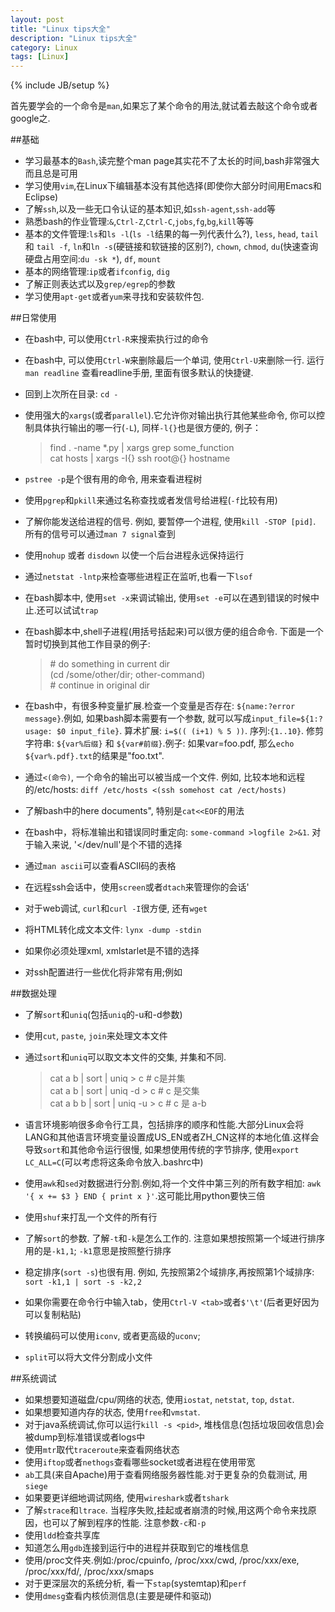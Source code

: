 ```yaml
---
layout: post
title: "Linux tips大全"
description: "Linux tips大全"
category: Linux
tags: [Linux]
---
```

{% include JB/setup %}

首先要学会的一个命令是`man`,如果忘了某个命令的用法,就试着去敲这个命令或者google之.

##基础

* 学习最基本的`Bash`,读完整个man page其实花不了太长的时间,bash非常强大而且总是可用
* 学习使用`vim`,在Linux下编辑基本没有其他选择(即使你大部分时间用Emacs和Eclipse)
* 了解`ssh`,以及一些无口令认证的基本知识,如`ssh-agent`,`ssh-add`等
* 熟悉bash的作业管理:`&`,`Ctrl-Z`,`Ctrl-C`,`jobs`,`fg`,`bg`,`kill`等等
* 基本的文件管理:`ls`和`ls -l`(`ls -l`结果的每一列代表什么?), `less`, `head`, `tail` 和 `tail -f`, `ln`和`ln -s`(硬链接和软链接的区别?), `chown`, `chmod`, `du`(快速查询硬盘占用空间:`du -sk *`), `df`, `mount`
* 基本的网络管理:`ip`或者`ifconfig`, `dig`
* 了解正则表达式以及`grep/egrep`的参数
* 学习使用`apt-get`或者`yum`来寻找和安装软件包.

##日常使用

* 在bash中, 可以使用`Ctrl-R`来搜索执行过的命令
* 在bash中, 可以使用`Ctrl-W`来删除最后一个单词, 使用`Ctrl-U`来删除一行. 运行`man readline` 查看readline手册, 里面有很多默认的快捷键. 
* 回到上次所在目录: `cd -`
* 使用强大的`xargs`(或者`parallel`).它允许你对输出执行其他某些命令, 你可以控制具体执行输出的哪一行(`-L`), 同样`-l{}`也是很方便的, 例子：

	> find . -name \*.py | xargs grep some_function  
	> cat hosts | xargs -I{} ssh root@{} hostname

* `pstree -p`是个很有用的命令, 用来查看进程树
* 使用`pgrep`和`pkill`来通过名称查找或者发信号给进程(`-f`比较有用)
* 了解你能发送给进程的信号. 例如, 要暂停一个进程, 使用`kill -STOP [pid]`. 所有的信号可以通过`man 7 signal`查到
* 使用`nohup` 或者 `disdown` 以使一个后台进程永远保持运行
* 通过`netstat -lntp`来检查哪些进程正在监听,也看一下`lsof`
* 在bash脚本中, 使用`set -x`来调试输出, 使用`set -e`可以在遇到错误的时候中止.还可以试试`trap`
* 在bash脚本中,shell子进程(用括号括起来)可以很方便的组合命令. 下面是一个暂时切换到其他工作目录的例子:

	> \# do something in current dir  
	(cd /some/other/dir; other-command)  
	> \# continue in original dir  

* 在bash中，有很多种变量扩展.检查一个变量是否存在: `${name:?error message}`.例如, 如果bash脚本需要有一个参数, 就可以写成`input_file=${1:?usage: $0 input_file}`. 算术扩展: `i=$(( (i+1) % 5 ))`. 序列:`{1..10}`. 修剪字符串: `${var%后缀}` 和 `${var#前缀}`.例子: 如果var=foo.pdf, 那么`echo ${var%.pdf}.txt`的结果是"foo.txt".
* 通过`<(命令)`, 一个命令的输出可以被当成一个文件. 例如, 比较本地和远程的/etc/hosts: `diff /etc/hosts <(ssh somehost cat /ect/hosts)`
* 了解bash中的here documents", 特别是`cat<<EOF`的用法
* 在bash中，将标准输出和错误同时重定向: `some-command >logfile 2>&1`. 对于输入来说, '</dev/null'是个不错的选择
* 通过`man ascii`可以查看ASCII码的表格
* 在远程ssh会话中，使用`screen`或者`dtach`来管理你的会话'
* 对于web调试, `curl`和`curl -I`很方便, 还有`wget`
* 将HTML转化成文本文件: `lynx -dump -stdin`
* 如果你必须处理xml, xmlstarlet是不错的选择
* 对ssh配置进行一些优化将非常有用;例如

##数据处理

* 了解`sort`和`uniq`(包括`uniq`的-u和-d参数)
* 使用`cut`, `paste`, `join`来处理文本文件
* 通过`sort`和`uniq`可以取文本文件的交集, 并集和不同.

	> cat a b | sort | uniq > c   # c是并集  	
	> cat a b | sort | uniq -d > c   # c 是交集  
	> cat a b b | sort | uniq -u > c   # c 是 a-b

* 语言环境影响很多命令行工具，包括排序的顺序和性能.大部分Linux会将LANG和其他语言环境变量设置成US_EN或者ZH_CN这样的本地化值.这样会导致`sort`和其他命令运行很慢, 如果想使用传统的字节排序, 使用`export LC_ALL=C`(可以考虑将这条命令放入.bashrc中)
* 使用`awk`和`sed`对数据进行分割.例如,将一个文件中第三列的所有数字相加: `awk '{ x += $3 } END { print x }'`.这可能比用python要快三倍
* 使用`shuf`来打乱一个文件的所有行
* 了解`sort`的参数. 了解`-t`和`-k`是怎么工作的. 注意如果想按照第一个域进行排序用的是`-k1,1`; `-k1`意思是按照整行排序
* 稳定排序(`sort -s`)也很有用. 例如, 先按照第2个域排序,再按照第1个域排序: `sort -k1,1 | sort -s -k2,2`
* 如果你需要在命令行中输入tab，使用`Ctrl-V <tab>`或者`$'\t'`(后者更好因为可以复制粘贴)
* 转换编码可以使用`iconv`, 或者更高级的`uconv`;
* `split`可以将大文件分割成小文件

##系统调试

* 如果想要知道磁盘/cpu/网络的状态, 使用`iostat`, `netstat`, `top`, `dstat`. 
* 如果想要知道内存的状态, 使用`free`和`vmstat`.
* 对于java系统调试,你可以运行`kill -s <pid>`, 堆栈信息(包括垃圾回收信息)会被dump到标准错误或者logs中
* 使用`mtr`取代`traceroute`来查看网络状态
* 使用`iftop`或者`nethogs`查看哪些socket或者进程在使用带宽
* `ab`工具(来自Apache)用于查看网络服务器性能.对于更复杂的负载测试, 用`siege`
* 如果要更详细地调试网络, 使用`wireshark`或者`tshark`
* 了解`strace`和`ltrace`. 当程序失败,挂起或者崩溃的时候,用这两个命令来找原因，也可以了解到程序的性能. 注意参数`-c`和`-p`
* 使用`ldd`检查共享库
* 知道怎么用`gdb`连接到运行中的进程并获取到它的堆栈信息
* 使用/proc文件夹.例如:/proc/cpuinfo, /proc/xxx/cwd, /proc/xxx/exe, /proc/xxx/fd/, /proc/xxx/smaps
* 对于更深层次的系统分析, 看一下`stap`(systemtap)和`perf`
* 使用`dmesg`查看内核侦测信息(主要是硬件和驱动)






























